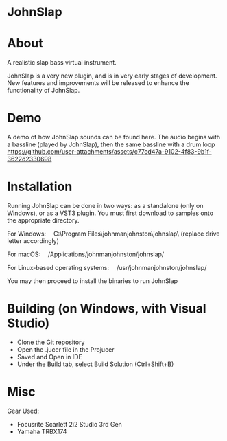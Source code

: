 # JohnSlap

# About
A realistic slap bass virtual instrument.

JohnSlap is a very new plugin, and is in very early stages of development.
New features and improvements will be released to enhance the functionality of JohnSlap.

# Demo
A demo of how JohnSlap sounds can be found here. The audio begins with a bassline (played by JohnSlap), then the same bassline with a drum loop
https://github.com/user-attachments/assets/c77cd47a-9102-4f83-9b1f-3622d2330698

# Installation
 Running JohnSlap can be done in two ways: as a standalone (only on Windows), or as a VST3 plugin. You must first download to samples onto the appropriate directory.

For Windows:
 C:\Program Files\johnmanjohnston\johnslap\ (replace drive letter accordingly)

For macOS:
 /Applications/johnmanjohnston/johnslap/

For Linux-based operating systems:
 /usr/johnmanjohnston/johnslap/

You may then proceed to install the binaries to run JohnSlap

# Building (on Windows, with Visual Studio)
- Clone the Git repository
- Open the .jucer file in the Projucer
- Saved and Open in IDE
- Under the Build tab, select Build Solution (Ctrl+Shift+B)

# Misc
Gear Used:
- Focusrite Scarlett 2i2 Studio 3rd Gen
- Yamaha TRBX174
